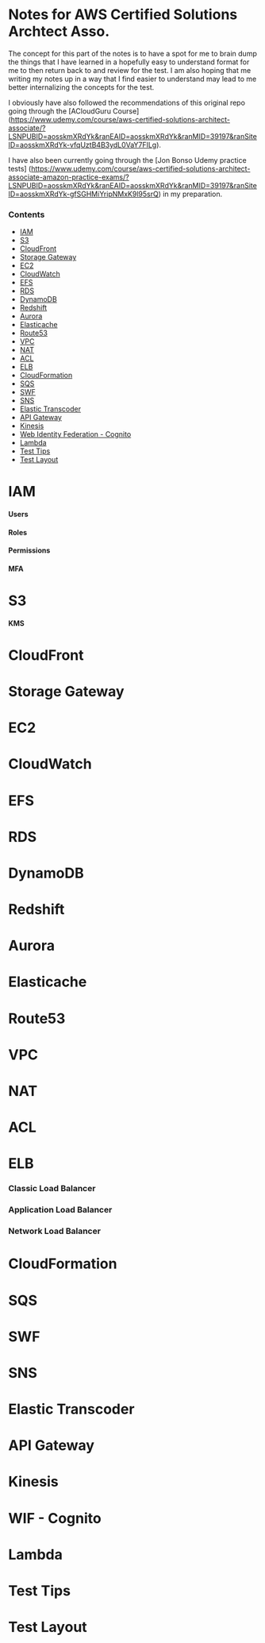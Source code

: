 # Notes for AWS Certified Solutions Archtect Asso. 

The concept for this part of the notes is to have a spot for me to brain dump the things that I have learned in a hopefully easy to understand format for me to then return back to and review for the test. I am also hoping that me writing my notes up in a way that I find easier to understand may lead to me better internalizing the concepts for the test. 

I obviously have also followed the recommendations of this original repo going through the [ACloudGuru Course] (https://www.udemy.com/course/aws-certified-solutions-architect-associate/?LSNPUBID=aosskmXRdYk&ranEAID=aosskmXRdYk&ranMID=39197&ranSiteID=aosskmXRdYk-vfqUztB4B3ydL0VaY7FILg). 

I have also been currently going through the [Jon Bonso Udemy practice tests] (https://www.udemy.com/course/aws-certified-solutions-architect-associate-amazon-practice-exams/?LSNPUBID=aosskmXRdYk&ranEAID=aosskmXRdYk&ranMID=39197&ranSiteID=aosskmXRdYk-gfSGHMiYripNMxK9l95srQ) in my preparation.   



### Contents 
- [IAM](#IAM)
- [S3](#S3)
- [CloudFront](#CloudFront)
- [Storage Gateway](#Storage-Gateway)
- [EC2](#EC2)
- [CloudWatch](#CloudWatch)
- [EFS](#EFS)
- [RDS](#RDS)
- [DynamoDB](#DynamoDB)
- [Redshift](#Redshift)
- [Aurora](#Aurora)
- [Elasticache](#Elasticache)
- [Route53](#Route53)
- [VPC](#VPC)
- [NAT](#NAT)
- [ACL](#ACL)
- [ELB](#ELB)
- [CloudFormation](#CloudFormation)
- [SQS](#SQS)
- [SWF](#SWF)
- [SNS](#SNS)
- [Elastic Transcoder](#Elastic-Transcoder)
- [API Gateway](#API-Gateway)
- [Kinesis](#Kinesis)
- [Web Identity Federation - Cognito](#WIF-Cognito)
- [Lambda](#Lambda)
- [Test Tips](#Test-Tips)
- [Test Layout](#Test-Layout)


# IAM
#### Users

#### Roles

#### Permissions

#### MFA


# S3

#### KMS


# CloudFront

# Storage Gateway

# EC2

# CloudWatch

# EFS

# RDS

# DynamoDB

# Redshift

# Aurora 

# Elasticache

# Route53

# VPC

# NAT

# ACL

# ELB

### Classic Load Balancer
### Application Load Balancer
### Network Load Balancer

# CloudFormation

# SQS

# SWF

# SNS

# Elastic Transcoder 

# API Gateway 

# Kinesis 

# WIF - Cognito 

# Lambda 

# Test Tips

# Test Layout

